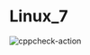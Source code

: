 # Linux_7
![cppcheck-action](https://github.com/99002676/Linux_7/workflows/cppcheck-action/badge.svg)
